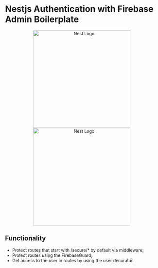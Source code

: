 # Nestjs Authentication with Firebase Admin Boilerplate

<p align="center">
  <a href="http://nestjs.com/" target="blank"><img src="https://nestjs.com/img/logo_text.svg" width="320" alt="Nest Logo" /></a>
  <a href="http://nestjs.com/" target="blank"><img src="https://firebase.google.com/images/brand-guidelines/logo-built_white.png" width="320" alt="Nest Logo" /></a>
</p>

## Functionality

- Protect routes that start with /secure/\* by default via middleware;
- Protect routes using the FirebaseGuard;
- Get access to the user in routes by using the user decorator.
